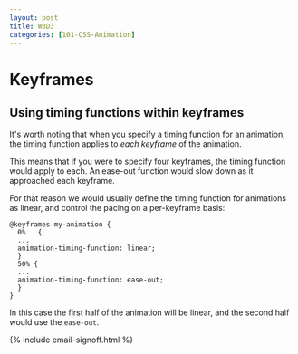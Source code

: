 ```yaml
---
layout: post
title: W3D3
categories: [101-CSS-Animation]
---
```


# Keyframes

## Using timing functions within keyframes

It's worth noting that when you specify a timing function for an animation, the timing function applies to *each keyframe* of the animation.

This means that if you were to specify four keyframes, the timing function would apply to each. An ease-out function would slow down as it approached each keyframe.

For that reason we would usually define the timing function for animations as linear, and control the pacing on a per-keyframe basis:

    @keyframes my-animation {
      0%   {
      ...
      animation-timing-function: linear;
      }
      50% {
      ...
      animation-timing-function: ease-out;
      }
    }

In this case the first half of the animation will be linear, and the second half would use the `ease-out`.


{% include email-signoff.html %}
